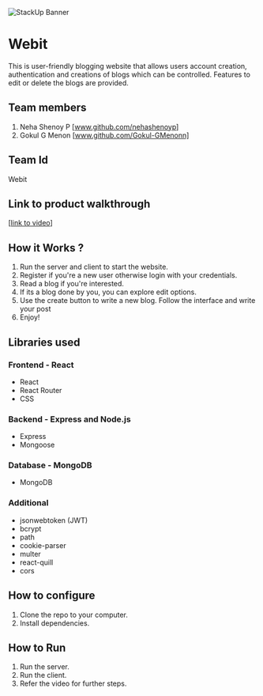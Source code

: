 ![StackUp Banner](https://tinkerhub.frappe.cloud/files/stackup%20banner.jpeg)
# Webit
This is user-friendly blogging website that allows users account creation, authentication and creations of blogs which can be controlled.
Features to edit or delete the blogs are provided.
## Team members
1. Neha Shenoy P [www.github.com/nehashenoyp]
2. Gokul G Menon [www.github.com/Gokul-GMenonn]
## Team Id
Webit
## Link to product walkthrough
[[link to video](https://drive.google.com/file/d/1CveqFqGxQjztU5DYEqz_7JaS3t-QNsLw/view?usp=sharing)]
## How it Works ?
1. Run the server and client to start the website.
2. Register if you're a new user otherwise login with your credentials.
3. Read a blog if you're interested.
4. If its a blog done by you, you can explore edit options.
5. Use the create button to write a new blog. Follow the interface and write your post
6. Enjoy!
## Libraries used
### Frontend - React
* React
* React Router
* CSS
### Backend - Express and Node.js
* Express
* Mongoose
### Database - MongoDB
* MongoDB
### Additional
* jsonwebtoken (JWT)
* bcrypt
* path
* cookie-parser
* multer
* react-quill
* cors
  




## How to configure
1. Clone the repo to your computer.
2. Install dependencies.
## How to Run
1. Run the server.
2. Run the client.
3. Refer the video for further steps.
